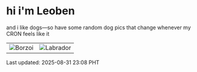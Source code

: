 # hi i'm Leoben

and i like dogs—so have some random dog pics that change whenever my CRON feels like it

|  |  |
|--------|----------|
| ![Borzoi](https://random-dog-vercel.vercel.app/api/random-borzoi?v=1756652926) | ![Labrador](https://random-dog-vercel.vercel.app/api/random-labrador?v=1756652926) |

Last updated: 2025-08-31 23:08 PHT
